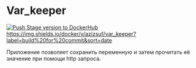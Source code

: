 # Var_keeper

[![Push Stage version to DockerHub](https://github.com/AzizSuf/var_keeper/actions/workflows/staging.yml/badge.svg)](https://github.com/AzizSuf/var_keeper/actions/workflows/staging.yml) https://img.shields.io/docker/v/azizsuf/var_keeper?label=build%20for%20commit&sort=date

Приложение позволяет сохранить переменную и затем прочитать её значение при помощи http запроса.

